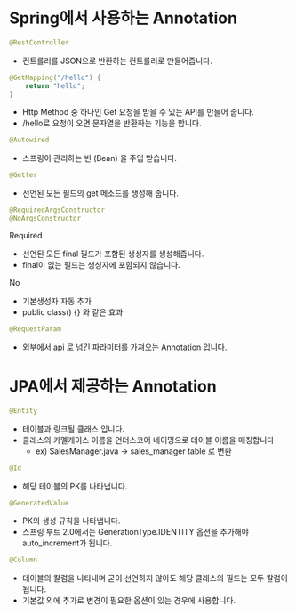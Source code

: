 # Spring에서 사용하는 Annotation

```java
@RestController
```
+ 컨트롤러를 JSON으로 반환하는 컨트롤러로 만들어줍니다.

```java
@GetMapping("/hello") {
    return "hello";
}
```

+ Http Method 중 하나인 Get 요청을 받을 수 있는 API를 만들어 줍니다.
+ /hello로 요청이 오면 문자열을 반환하는 기능을 합니다.

```java
@Autowired
```

+ 스프링이 관리하는 빈 (Bean) 을 주입 받습니다.

```java
@Getter
```

+ 선언된 모든 필드의 get 메소드를 생성해 줍니다.

```java
@RequiredArgsConstructor
@NoArgsConstructor
```


Required
+ 선언된 모든 final 필드가 포함된 생성자를 생성해줍니다.
+ final이 없는 필드는 생성자에 포함되지 않습니다.

No
+ 기본생성자 자동 추가
+ public class() {} 와 같은 효과

```java
@RequestParam
```

+ 외부에서 api 로 넘긴 파라미터를 가져오는 Annotation 입니다.


# JPA에서 제공하는 Annotation

```java
@Entity
```

+ 테이블과 링크될 클래스 입니다.
+ 클래스의 카멜케이스 이름을 언더스코어 네이밍으로 테이블 이름을 매칭합니다
    + ex) SalesManager.java -> sales_manager table 로 변환

```java
@Id
```

+ 해당 테이블의 PK를 나타냅니다.

```java
@GeneratedValue
```

+ PK의 생성 규칙을 나타냅니다.
+ 스프링 부트 2.0에서는 GenerationType.IDENTITY 옵션을 추가해야 auto_increment가 됩니다.


```java
@Column
```

+ 테이블의 칼럼을 나타내며 굳이 선언하지 않아도 해당 클래스의 필드는 모두 칼럼이 됩니다.
+ 기본값 외에 추가로 변경이 필요한 옵션이 있는 경우에 사용합니다.
